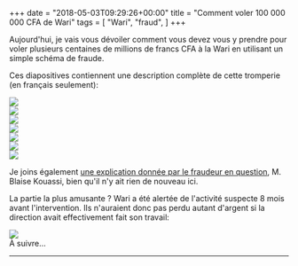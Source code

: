 +++
date = "2018-05-03T09:29:26+00:00"
title = "Comment voler 100 000 000 CFA de Wari"
tags = [
    "Wari",
    "fraud",
]
+++

Aujourd'hui, je vais vous dévoiler comment vous devez vous y prendre pour voler plusieurs centaines de millions de francs CFA à la Wari en utilisant un simple schéma de fraude.
<!--more-->

Ces diapositives contiennent une description complète de cette tromperie (en français seulement):

<div class="container" style="width:auto">
  <a target="blank" href="https://image.ibb.co/bB3Zdy/1_pic.jpg">
    <img src="https://image.ibb.co/bB3Zdy/1_pic.jpg" style="max-width:100%">
  </a>
</div>
<div class="container" style="width:auto">
  <a target="blank" href="https://image.ibb.co/mLrLJy/2_pic.jpg">
    <img src="https://image.ibb.co/mLrLJy/2_pic.jpg" style="max-width:100%">
  </a>
</div>
<div class="container" style="width:auto">
  <a target="blank" href="https://res.cloudinary.com/vincentstradic/image/upload/v1524839753/post_15/3_pic.jpg">
    <img src="https://res.cloudinary.com/vincentstradic/image/upload/v1524839753/post_15/3_pic.jpg" style="max-width:100%">
  </a>
</div>
<div class="container" style="width:auto">
  <a target="blank" href="https://image.ibb.co/eus5kd/4_pic.jpg">
    <img src="https://image.ibb.co/eus5kd/4_pic.jpg" style="max-width:100%">
  </a>
</div>
<div class="container" style="width:auto">
  <a target="blank" href="https://image.ibb.co/jLFQkd/5_pic.jpg">
    <img src="https://image.ibb.co/jLFQkd/5_pic.jpg" style="max-width:100%">
  </a>
</div>
<div class="container" style="width:auto">
  <a target="blank" href="https://image.ibb.co/dBj7yy/6_pic.jpg">
    <img src="https://image.ibb.co/dBj7yy/6_pic.jpg" style="max-width:100%">
  </a>
</div>
<div class="container" style="width:auto">
  <a target="blank" href="https://image.ibb.co/kWKJ5d/7_pic.jpg">
    <img src="https://image.ibb.co/kWKJ5d/7_pic.jpg" style="max-width:100%">
  </a>
</div>


Je joins également [une explication donnée par le fraudeur en question](https://res.cloudinary.com/vincentstradic/image/upload/v1524840058/post_15/doc1.pdf), M. Blaise Kouassi, bien qu'il n'y ait rien de nouveau ici.

La partie la plus amusante ? Wari a été alertée de l'activité suspecte 8 mois avant l'intervention. Ils n'auraient donc pas perdu autant d'argent si la direction avait effectivement fait son travail:
<div class="container" style="width:auto">
  <a target="blank" href="https://image.ibb.co/n5g9BJ/8_pic.jpg">
    <img src="https://image.ibb.co/n5g9BJ/8_pic.jpg" style="max-width:100%">
  </a>
</div>
À suivre...

<hr>

